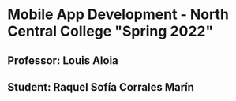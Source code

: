 # Mobile App Development - North Central College "Spring 2022"
## Professor: Louis Aloia
## Student: Raquel Sofía Corrales Marín

